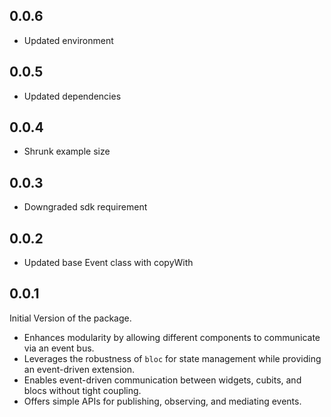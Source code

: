## 0.0.6

* Updated environment

## 0.0.5

* Updated dependencies

## 0.0.4

* Shrunk example size

## 0.0.3

* Downgraded sdk requirement

## 0.0.2

* Updated base Event class with copyWith

## 0.0.1

Initial Version of the package.

* Enhances modularity by allowing different components to communicate via an event bus.
* Leverages the robustness of `bloc` for state management while providing an event-driven extension.
* Enables event-driven communication between widgets, cubits, and blocs without tight coupling.
* Offers simple APIs for publishing, observing, and mediating events.